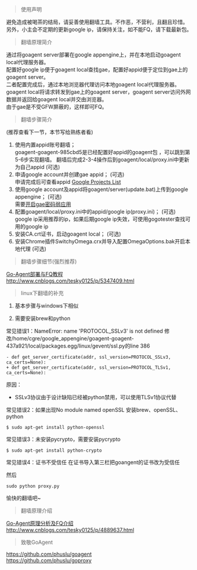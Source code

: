 > 使用声明

避免造成被喝茶的结局，请妥善使用翻墙工具。不作恶，不营利，且翻且珍惜。  
另外，小主会不定期的更新google ip，请保持关注，如不能FQ，请下载最新包。

> 翻墙原理简介

通过将goagent server部署在google appengine上，并在本地启动goagent local代理服务器。  
配置好google ip便于goagent local查找gae，配置好appid便于定位到gae上的goagent server。  
二者配置完成后，通过本地浏览器代理访问本地goagent local代理服务器。goagent local将请求转发到gae上的goagent server，goagent server访问外网数据并返回给goagent local并交由浏览器。  
由于gae是不受GFW屏蔽的，这样即可FQ。

> 翻墙步骤简介

(推荐查看下一节，本节写给熟练者看)  
1. 使用内置appid账号翻墙；  
goagent-goagent-985cbd5是已经配置好appid的goagent包  ，可以跳到第5-6步实现翻墙。
翻墙后完成2-3-4操作后到goagent/local/proxy.ini中更新为自己appid (可选)  
2. 申请google account并创建gae appid； (可选)  
申请完成后可查看appid [Google Projects List](https://console.developers.google.com/project?pli=1 "谷歌appid项目列表")  
3. 使用google account及appid将goagent/server(update.bat)上传到google appengine； (可选)  
需要[开启gae密码弱应用](https://console.developers.google.com/project?pli=1 "开启gae密码弱应用")  
4. 配置goagent/local/proxy.ini中的appid/google ip(proxy.ini)； (可选)  
google ip采用推荐的ip，如果后期google ip失效，可使用gogotester查找可用的google ip  
5. 安装CA.crt证书，启动goagent local； (可选)  
6. 安装Chrome插件SwitchyOmega.crx并导入配置OmegaOptions.bak开启本地代理 (可选)  


> 翻墙步骤细节(强烈推荐)  

[Go-Agent部署与FQ教程](http://www.cnblogs.com/tesky0125/p/5347409.html "Go-Agent部署与FQ教程")  
http://www.cnblogs.com/tesky0125/p/5347409.html  

> linux下翻墙的补充

1. 基本步骤与windows下相似

2. 需要安装brew和python

常见错误1：NameError: name 'PROTOCOL_SSLv3' is not defined
修改/home/cgre/google_appengine/goagent-goagent-437a921/local/packages.egg/linux/gevent/ssl.py的line 386
```
- def get_server_certificate(addr, ssl_version=PROTOCOL_SSLv3, ca_certs=None):
+ def get_server_certificate(addr, ssl_version=PROTOCOL_TLSv1, ca_certs=None):
```
原因：
* SSLv3协议由于设计缺陷已经被python禁用，可以使用TLSv1协议代替


常见错误2：如果出现No module named openSSL
安装brew、openSSL、python
```
$ sudo apt-get install python-openssl
```

常见错误3：未安装pycrypto，需要安装pycrypto
```
$ sudo apt-get install python-crypto
```

常见错误4：证书不受信任
在证书导入第三栏把goangent的证书改为受信任

然后
```
sudo python proxy.py
```
愉快的翻墙吧~

> 翻墙原理介绍 

[Go-Agent原理分析及FQ介绍](http://www.cnblogs.com/tesky0125/p/4889637.html "Go-Agent原理分析及FQ介绍")  
http://www.cnblogs.com/tesky0125/p/4889637.html  

> 致敬GoAgent  

https://github.com/phuslu/goagent  
https://github.com/phuslu/goproxy  

